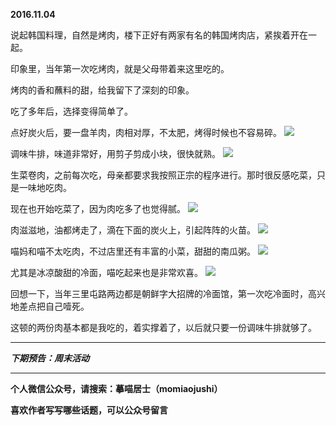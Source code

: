 **2016.11.04**

说起韩国料理，自然是烤肉，楼下正好有两家有名的韩国烤肉店，紧挨着开在一起。

印象里，当年第一次吃烤肉，就是父母带着来这里吃的。

烤肉的香和蘸料的甜，给我留下了深刻的印象。

吃了多年后，选择变得简单了。

点好炭火后，要一盘羊肉，肉相对厚，不太肥，烤得时候也不容易碎。
![](http://upload-images.jianshu.io/upload_images/51001-011765e45c07e889.jpg?imageMogr2/auto-orient/strip%7CimageView2/2/w/1240)

调味牛排，味道非常好，用剪子剪成小块，很快就熟。
![](http://upload-images.jianshu.io/upload_images/51001-2617969d265834bb.jpg?imageMogr2/auto-orient/strip%7CimageView2/2/w/1240)

生菜卷肉，之前每次吃，母亲都要求我按照正宗的程序进行。那时很反感吃菜，只是一味地吃肉。

现在也开始吃菜了，因为肉吃多了也觉得腻。
![](http://upload-images.jianshu.io/upload_images/51001-060c1a13a8faf324.jpg?imageMogr2/auto-orient/strip%7CimageView2/2/w/1240)

肉滋滋地，油都烤走了，滴在下面的炭火上，引起阵阵的火苗。
![](http://upload-images.jianshu.io/upload_images/51001-78471864164eb048.jpg?imageMogr2/auto-orient/strip%7CimageView2/2/w/1240)

喵妈和喵不太吃肉，不过店里还有丰富的小菜，甜甜的南瓜粥。
![](http://upload-images.jianshu.io/upload_images/51001-217ac8feaff68e00.jpg?imageMogr2/auto-orient/strip%7CimageView2/2/w/1240)

尤其是冰凉酸甜的冷面，喵吃起来也是非常欢喜。
![](http://upload-images.jianshu.io/upload_images/51001-b657960485b83cf2.jpg?imageMogr2/auto-orient/strip%7CimageView2/2/w/1240)

回想一下，当年三里屯路两边都是朝鲜字大招牌的冷面馆，第一次吃冷面时，高兴地差点把自己噎死。

这顿的两份肉基本都是我吃的，着实撑着了，以后就只要一份调味牛排就够了。




***

***下期预告：周末活动***

***

**个人微信公众号，请搜索：摹喵居士（momiaojushi）**

**喜欢作者写写哪些话题，可以公众号留言**